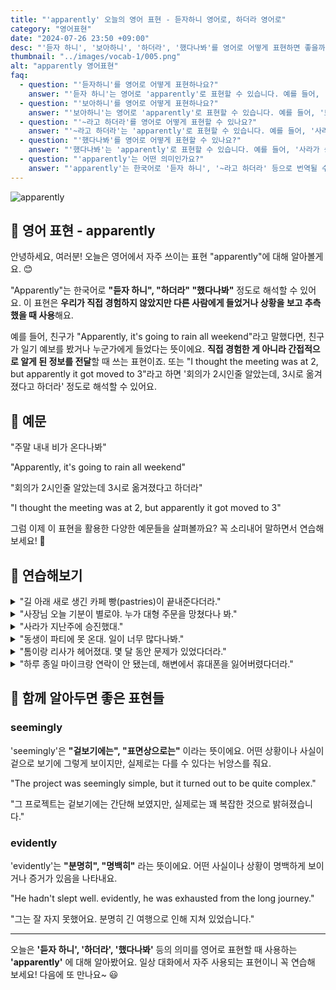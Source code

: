 ```yaml
---
title: "'apparently' 오늘의 영어 표현 - 듣자하니 영어로, 하더라 영어로"
category: "영어표현"
date: "2024-07-26 23:50 +09:00"
desc: "'듣자 하니', '보아하니', '하더라', '했다나봐'를 영어로 어떻게 표현하면 좋을까요? '새로 생긴 카페 빵이 끝내준다더라', '회의가 3시로 바뀌었다나봐' 등을 영어로 표현하는 법을 배워봅시다. 다양한 예문을 통해서 연습하고 본인의 표현으로 만들어 보세요."
thumbnail: "../images/vocab-1/005.png"
alt: "apparently 영어표현"
faq:
  - question: "'듣자하니'를 영어로 어떻게 표현하나요?"
    answer: "'듣자 하니'는 영어로 'apparently'로 표현할 수 있습니다. 예를 들어, '듣자 하니 새로 생긴 카페 빵이 맛있대'는 'Apparently, the bread at the new cafe is delicious'로 말할 수 있습니다."
  - question: "'보아하니'를 영어로 어떻게 표현하나요?"
    answer: "'보아하니'는 영어로 'apparently'로 표현할 수 있습니다. 예를 들어, '보아하니 비가 올 것 같아'는 'Apparently, it's going to rain'로 말할 수 있습니다."
  - question: "'~라고 하더라'를 영어로 어떻게 표현할 수 있나요?"
    answer: "'~라고 하더라'는 'apparently'로 표현할 수 있습니다. 예를 들어, '사라가 승진했다고 하더라'는 'Apparently, Sarah got promoted'로 말할 수 있습니다."
  - question: "'했다나봐'를 영어로 어떻게 표현할 수 있나요?"
    answer: "'했다나봐'는 'apparently'로 표현할 수 있습니다. 예를 들어, '사라가 승진했다나봐'는 'Apparently, Sarah got promoted'로 말할 수 있습니다."
  - question: "'apparently'는 어떤 의미인가요?"
    answer: "'apparently'는 한국어로 '듣자 하니', '~라고 하더라' 등으로 번역될 수 있습니다. 직접 경험하지 않았지만 다른 사람에게 들었거나 상황을 보고 추측했을 때 사용합니다."
---
```


![apparently](../images/vocab-1/v005-1.avif)

## 🌟 영어 표현 - apparently

안녕하세요, 여러분! 오늘은 영어에서 자주 쓰이는 표현 "apparently"에 대해 알아볼게요. 😊

"Apparently"는 한국어로 **"듣자 하니", "하더라" "했다나봐"** 정도로 해석할 수 있어요. 이 표현은 **우리가 직접 경험하지 않았지만 다른 사람에게 들었거나 상황을 보고 추측했을 때 사용**해요.

예를 들어, 친구가 "Apparently, it's going to rain all weekend"라고 말했다면, 친구가 일기 예보를 봤거나 누군가에게 들었다는 뜻이에요. **직접 경험한 게 아니라 간접적으로 알게 된 정보를 전달**할 때 쓰는 표현이죠. 또는 "I thought the meeting was at 2, but apparently it got moved to 3"라고 하면 '회의가 2시인줄 알았는데, 3시로 옮겨졌다고 하더라' 정도로 해석할 수 있어요.

<script async src="https://pagead2.googlesyndication.com/pagead/js/adsbygoogle.js?client=ca-pub-1465612013356152"
     crossorigin="anonymous"></script>
<!-- engple-horizontal-ad -->

<ins class="adsbygoogle"
     style="display:block"
     data-ad-client="ca-pub-1465612013356152"
     data-ad-slot="2106896038"
     data-ad-format="auto"
     data-full-width-responsive="true"></ins>

<script>
     (adsbygoogle = window.adsbygoogle || []).push({});
</script>

## 📖 예문

"주말 내내 비가 온다나봐"

"Apparently, it's going to rain all weekend"

"회의가 2시인줄 알았는데 3시로 옮겨졌다고 하더라"

"I thought the meeting was at 2, but apparently it got moved to 3"

그럼 이제 이 표현을 활용한 다양한 예문들을 살펴볼까요? 꼭 소리내어 말하면서 연습해보세요! 🚀

## 💬 연습해보기

<details>
<summary>"길 아래 새로 생긴 카페 빵(pastries)이 끝내준다더라."</summary>
<span>"Apparently, the new cafe down the street has amazing pastries."</span>
</details>

<details>
<summary>"사장님 오늘 기분이 별로야. 누가 대형 주문을 망쳤다나 봐."</summary>
<span>"The boss is in a bad mood today. Apparently, someone messed up a big order."</span>
</details>

<details>
<summary>"사라가 지난주에 승진했대."</summary>
<span>"Apparently, Sarah got promoted last week."</span>
</details>

<details>
<summary>"동생이 파티에 못 온대. 일이 너무 많다나봐."</summary>
<span>"My sister said she's not coming to the party. Apparently, she's got too much work to do."</span>
</details>

<details>
<summary>"톰이랑 리사가 헤어졌대. 몇 달 동안 문제가 있었다더라."</summary>
<span>"I heard Tom and Lisa broke up. Apparently, they'd been having problems for months."</span>
</details>

<details>
<summary>"하루 종일 마이크랑 연락이 안 됐는데, 해변에서 휴대폰을 잃어버렸다더라."</summary>
<span>"I <a href="/blog/연락이-안-됐어-영어표현/">couldn't get in touch with</a> Mike all day. Apparently, he lost his phone at the beach."</span>
</details>

## 🤝 함께 알아두면 좋은 표현들

### seemingly

'seemingly'은 **"겉보기에는", "표면상으로는"** 이라는 뜻이에요. 어떤 상황이나 사실이 겉으로 보기에 그렇게 보이지만, 실제로는 다를 수 있다는 뉘앙스를 줘요.

"The project was seemingly simple, but it turned out to be quite complex."

"그 프로젝트는 겉보기에는 간단해 보였지만, 실제로는 꽤 복잡한 것으로 밝혀졌습니다."

### evidently

'evidently'는 **"분명히", "명백히"** 라는 뜻이에요. 어떤 사실이나 상황이 명백하게 보이거나 증거가 있음을 나타내요.

"He hadn't slept well. evidently, he was exhausted from the long journey."

"그는 잘 자지 못했어요. 분명히 긴 여행으로 인해 지쳐 있었습니다."

---

오늘은 **'듣자 하니', '하더라', '했다나봐'** 등의 의미를 영어로 표현할 때 사용하는 **'apparently'** 에 대해 알아봤어요. 일상 대화에서 자주 사용되는 표현이니 꼭 연습해 보세요! 다음에 또 만나요~ 😃
